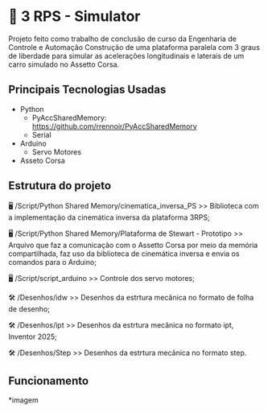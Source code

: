 # 🚀 3 RPS - Simulator

Projeto feito como trabalho de conclusão de curso da Engenharia de Controle e Automação
Construção de uma plataforma paralela com 3 graus de liberdade para simular as acelerações longitudinais e laterais de um carro simulado no Assetto Corsa.

## Principais Tecnologias Usadas
- Python
	- PyAccSharedMemory: https://github.com/rrennoir/PyAccSharedMemory
	- Serial
- Arduino
	- Servo Motores
- Asseto Corsa

## Estrutura do projeto
🖥️ /Script/Python Shared Memory/cinematica_inversa_PS >> Biblioteca com a implementação da cinemática inversa da plataforma 3RPS;

🖥️ /Script/Python Shared Memory/Plataforma de Stewart - Prototipo >> Arquivo que faz a comunicação com o Assetto Corsa por meio da memória compartilhada, faz uso da biblioteca de cinemática inversa e envia os comandos para o Arduino;

🖥️ /Script/script_arduino >> Controle dos servo motores;

🛠️ /Desenhos/idw >> Desenhos da estrtura mecânica no formato de folha de desenho;

🛠️ /Desenhos/ipt >> Desenhos da estrtura mecânica no formato ipt, Inventor 2025;

🛠️ /Desenhos/Step >> Desenhos da estrtura mecânica no formato step.

## Funcionamento
*imagem
